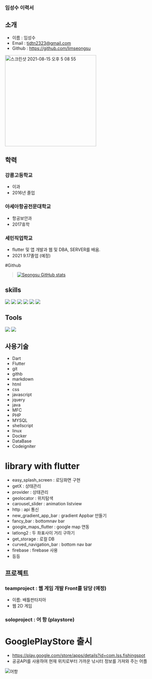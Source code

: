### 임성수 이력서

## 소개

* 이름 : 임성수
* Email : tjdtn2323@gmail.com 
* Github : https://github.com/limseongsu
<img width="300" height="300" alt="스크린샷 2021-08-15 오후 5 08 55" src="https://user-images.githubusercontent.com/79133729/129471674-f27a6474-3448-46d1-9764-b3f8fb65786e.png">

## 학력
### 강릉고등학교
- 이과 
- 2016년 졸업

### 아세아항공전문대학교
- 항공보안과
- 2017휴학
 
### 세민직업학교
- flutter 및 앱 개발과 웹 및 DBA, SERVER를 배움.
- 2021 9.17졸업 (예정)
  
  
 #Github
 >[![Seongsu GitHub stats](https://github-readme-stats.vercel.app/api?username=limseongsu)](https://github.com/limseongsu/github-readme-stats)
  
## skills
<p>
  <img src="https://img.shields.io/badge/Android-3DDC84?style=flat-square&logo=Android&logoColor=white"/>
  <img src="https://img.shields.io/badge/iOS-FFFFFFF?style=flat-square&logo=iOS&logoColor=black"/>
  <img src="https://img.shields.io/badge/Flutter-02569B?style=flat-square&logo=Flutter&logoColor=white"/>
  <img src="https://img.shields.io/badge/Java-007396?style=flat-square&logo=Java&logoColor=white"/>
  <img src="https://img.shields.io/badge/Node-555555?style=flat-square&logo=Java&logoColor=white"/>
  <img src="https://img.shields.io/badge/Mysql-5550055?style=flat-square&logo=Java&logoColor=white"/>
</p>

## Tools
<p>
  <img src="https://img.shields.io/badge/Firebase-FFCA28?style=flat-square&logo=Firebase&logoColor=black"/>
  <img src="https://img.shields.io/badge/Git-F05032?style=flat-square&logo=Git&logoColor=white"/>
</p>

## 사용기술
- Dart
- Flutter
- git
- githb
- markdown
- html
- css
- javascript
- jquery
- java
- MFC
- PHP
- MYSQL
- shellscript
- linux
- Docker
- DataBase
- Codeigniter

# library with flutter
- easy_splash_screen : 로딩화면 구현
- getX : 상태관리
- provider : 상태관리
- geolocator : 위치탐색
- carousel_slider : animation listview
- http : api 통신
- new_gradient_app_bar : gradient Appbar 만들기
- fancy_bar : bottomnav bar 
- google_maps_flutter : google map 연동
- latlong2 : 두 좌표사이 거리 구하기
- get_storage : 로컬 DB
- curved_navigation_bar : bottom nav bar
- firebase : firebase 사용
- 등등


## 프로젝트
### teamproject : 웹 게임 개발 Front를 담당 (예정)
- 이름: 배틀판타지아 
- 웹 2D 게임 
### soloproject : 어 항 (playstore)
# GooglePlayStore 출시
- https://play.google.com/store/apps/details?id=com.lss.fishingspot
- 공공API를 사용하여 현재 위치로부터 가까운 낚시터 정보를 가져와 주는 어플

![어항](https://user-images.githubusercontent.com/79133729/130179610-bda2c449-9d05-4067-909a-0fa85260b464.gif)


